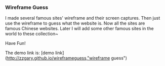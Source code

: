 ### Wireframe Guess
 I made several famous sites' wireframe and their screen captures. Then just use the wireframe to guess what the website is.
Now all the sites are famous Chinese websites. Later I will add some other famous sites in the world to these collection~

Have Fun!

The demo link is: [demo link](http://zzgary.github.io/wireframeguess,"wireframe guess")
